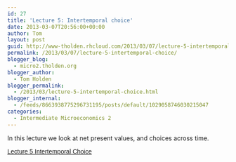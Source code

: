 ```yaml
---
id: 27
title: 'Lecture 5: Intertemporal choice'
date: 2013-03-07T20:56:00+00:00
author: Tom
layout: post
guid: http://www-tholden.rhcloud.com/2013/03/07/lecture-5-intertemporal-choice/
permalink: /2013/03/07/lecture-5-intertemporal-choice/
blogger_blog:
  - micro2.tholden.org
blogger_author:
  - Tom Holden
blogger_permalink:
  - /2013/03/lecture-5-intertemporal-choice.html
blogger_internal:
  - /feeds/8663938775296731195/posts/default/1029058746030215047
categories:
  - Intermediate Microeconomics 2
---
```

In this lecture we look at net present values, and choices across time. 

<p style=" margin: 12px auto 6px auto; font-family: Helvetica,Arial,Sans-serif; font-style: normal; font-variant: normal; font-weight: normal; font-size: 14px; line-height: normal; font-size-adjust: none; font-stretch: normal; -x-system-font: none; display: block;">
  <a title="View Lecture 5 Intertemporal Choice on Scribd" href="http://www.scribd.com/doc/129157096/Lecture-5-Intertemporal-Choice" style="text-decoration: underline;">Lecture 5 Intertemporal Choice</a>
</p>